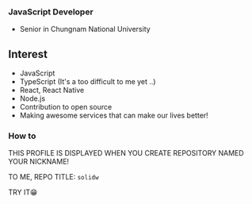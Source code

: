 ### JavaScript Developer
- Senior in Chungnam National University

## Interest
- JavaScript
- TypeScript (It's a too difficult to me yet ..)
- React, React Native
- Node.js
- Contribution to open source
- Making awesome services that can make our lives better!

### How to
THIS PROFILE IS DISPLAYED WHEN YOU CREATE REPOSITORY NAMED YOUR NICKNAME!

TO ME, REPO TITLE: `solidw` 

TRY IT😁
